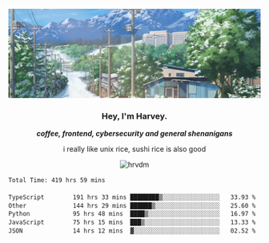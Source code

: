 ![](https://github.com/hrvdm/hrvdm/blob/main/images/winter.png?raw=true)

<div align="center">
    <h3> Hey, I'm Harvey.</h3>
    <p><i><b>coffee, frontend, cybersecurity and general shenanigans</b></i></p>
    <p>i really like unix rice, sushi rice is also good</p>
</div>

<p align="center">  <img src="https://komarev.com/ghpvc/?username=hrvdm&label=Views&color=252733&style=for-the-badge" alt="hrvdm" /> </p>

<!--START_SECTION:waka-->

```txt
Total Time: 419 hrs 59 mins

TypeScript        191 hrs 33 mins ████████▒░░░░░░░░░░░░░░░░   33.93 %
Other             144 hrs 29 mins ██████▒░░░░░░░░░░░░░░░░░░   25.60 %
Python            95 hrs 48 mins  ████▒░░░░░░░░░░░░░░░░░░░░   16.97 %
JavaScript        75 hrs 15 mins  ███▒░░░░░░░░░░░░░░░░░░░░░   13.33 %
JSON              14 hrs 12 mins  ▓░░░░░░░░░░░░░░░░░░░░░░░░   02.52 %
```

<!--END_SECTION:waka-->
